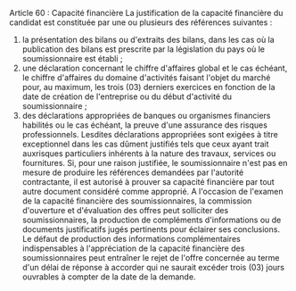 Article 60 : Capacité financière
La justification de la capacité financière du candidat est constituée
par une ou plusieurs des références suivantes :
1.  la présentation des bilans ou d'extraits des bilans, dans les cas
où la publication des bilans est prescrite par la législation du
pays où le soumissionnaire est établi ;
2.  une déclaration concernant le chiffre d'affaires global et le cas
échéant, le chiffre d'affaires du domaine d'activités faisant
l'objet du marché pour, au maximum, les trois (03) derniers
exercices en fonction de la date de création de l'entreprise ou du
début d'activité du soumissionnaire ;
3.  des déclarations appropriées de banques ou organismes financiers
habilités ou le cas échéant, la preuve d'une assurance des risques
professionnels. Lesdites déclarations appropriées sont exigées à
titre exceptionnel dans les cas dûment justifiés tels que ceux ayant
trait auxrisques particuliers inhérents à la nature des travaux,
services ou fournitures.
Si, pour une raison justifiée, le soumissionnaire n'est pas en mesure
de produire les références demandées par l'autorité contractante, il est
autorisé à prouver sa capacité financière par tout autre document
considéré comme approprié.
A l'occasion de l'examen de la capacité financière des
soumissionnaires, la commission d'ouverture et d'évaluation des offres
peut solliciter des soumissionnaires, la production de compléments
d'informations ou de documents justificatifs jugés pertinents pour
éclairer ses conclusions.
Le défaut de production des informations complémentaires indispensables
à l'appréciation de la capacité financière des soumissionnaires peut
entraîner le rejet de l'offre concernée au terme d'un délai de réponse
à accorder qui ne saurait excéder trois (03) jours ouvrables à compter
de la date de la demande.